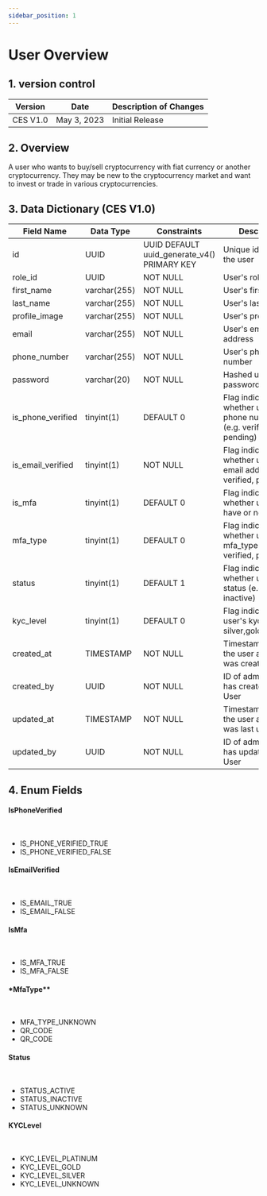 ```yaml
---
sidebar_position: 1
---
```


# User Overview

## 1. version control

| Version  | Date        | Description of Changes |
| -------- | ----------- | ---------------------- |
| CES V1.0 | May 3, 2023 | Initial Release        |

## 2. Overview

A user who wants to buy/sell cryptocurrency with fiat currency or another
cryptocurrency. They may be new to the cryptocurrency market and want to invest or trade in
various cryptocurrencies.

## 3. Data Dictionary (CES V1.0)

| Field Name        | Data Type    | Constraints                                 | Description                                                                 |
| ----------------- | ------------ | ------------------------------------------- | --------------------------------------------------------------------------- |
| id                | UUID         | UUID DEFAULT uuid_generate_v4() PRIMARY KEY | Unique identifier for the user                                              |
| role_id           | UUID         | NOT NULL                                    | User's role id                                                              |
| first_name        | varchar(255) | NOT NULL                                    | User's first name                                                           |
| last_name         | varchar(255) | NOT NULL                                    | User's last name                                                            |
| profile_image     | varchar(255) | NOT NULL                                    | User's profile image                                                        |
| email             | varchar(255) | NOT NULL                                    | User's email address                                                        |
| phone_number      | varchar(255) | NOT NULL                                    | User's phone number                                                         |
| password          | varchar(20)  | NOT NULL                                    | Hashed user's password                                                      |
| is_phone_verified | tinyint(1)   | DEFAULT 0                                   | Flag indicating whether user's the phone number is (e.g. verified, pending) |
| is_email_verified | tinyint(1)   | NOT NULL                                    | Flag indicating whether user's the email address (e.g. verified, pending)   |
| is_mfa            | tinyint(1)   | DEFAULT 0                                   | Flag indicating whether user's mfa have or not                              |
| mfa_type          | tinyint(1)   | DEFAULT 0                                   | Flag indicating whether user's mfa_type is (e.g. verified, pending)         |
| status            | tinyint(1)   | DEFAULT 1                                   | Flag indicating whether user's status (e.g. active, inactive)               |
| kyc_level         | tinyint(1)   | DEFAULT 0                                   | Flag indicating user's kyc level(e.g. silver,gold,platinum)                 |
| created_at        | TIMESTAMP    | NOT NULL                                    | Timestamp when the user account was created                                 |
| created_by        | UUID         | NOT NULL                                    | ID of admin who has created the User                                        |
| updated_at        | TIMESTAMP    | NOT NULL                                    | Timestamp when the user account was last updated                            |
| updated_by        | UUID         | NOT NULL                                    | ID of admin who has updated the User                                        |

## 4. Enum Fields

#### **IsPhoneVerified**

&nbsp;

- IS_PHONE_VERIFIED_TRUE
- IS_PHONE_VERIFIED_FALSE

#### **IsEmailVerified**

&nbsp;

- IS_EMAIL_TRUE
- IS_EMAIL_FALSE

#### **IsMfa**

&nbsp;

- IS_MFA_TRUE
- IS_MFA_FALSE

#### \*MfaType\*\*

&nbsp;

- MFA_TYPE_UNKNOWN
- QR_CODE
- QR_CODE

#### **Status**

&nbsp;

- STATUS_ACTIVE
- STATUS_INACTIVE
- STATUS_UNKNOWN

#### **KYCLevel**

&nbsp;

- KYC_LEVEL_PLATINUM
- KYC_LEVEL_GOLD
- KYC_LEVEL_SILVER
- KYC_LEVEL_UNKNOWN

